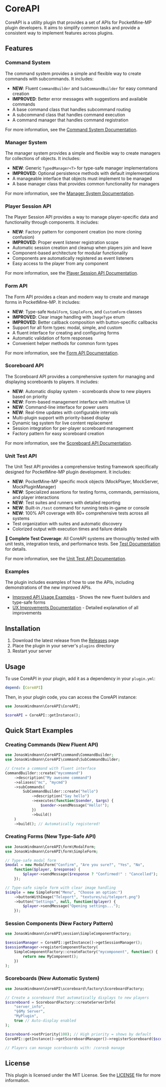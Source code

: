 # CoreAPI

CoreAPI is a utility plugin that provides a set of APIs for PocketMine-MP plugin developers. It aims to simplify common tasks and provide a consistent way to implement features across plugins.

## Features

### Command System

The command system provides a simple and flexible way to create commands with subcommands. It includes:

- **NEW**: Fluent `CommandBuilder` and `SubCommandBuilder` for easy command creation
- **IMPROVED**: Better error messages with suggestions and available commands
- A base command class that handles subcommand routing
- A subcommand class that handles command execution
- A command manager that handles command registration

For more information, see the [Command System Documentation](src/command/README.md).

### Manager System

The manager system provides a simple and flexible way to create managers for collections of objects. It includes:

- **NEW**: Generic `TypedManager<T>` for type-safe manager implementations
- **IMPROVED**: Optional persistence methods with default implementations
- A manageable interface that objects must implement to be managed
- A base manager class that provides common functionality for managers

For more information, see the [Manager System Documentation](src/manager/README.md).

### Player Session API

The Player Session API provides a way to manage player-specific data and functionality through components. It includes:

- **NEW**: Factory pattern for component creation (no more cloning confusion)
- **IMPROVED**: Proper event listener registration scope
- Automatic session creation and cleanup when players join and leave
- Component-based architecture for modular functionality
- Components are automatically registered as event listeners
- Easy access to the player from any component

For more information, see the [Player Session API Documentation](src/session/README.md).

### Form API

The Form API provides a clean and modern way to create and manage forms in PocketMine-MP. It includes:

- **NEW**: Type-safe `ModalForm`, `SimpleForm`, and `CustomForm` classes
- **IMPROVED**: Clear image handling with `ImageType` enum
- **IMPROVED**: Better callback composition with button-specific callbacks
- Support for all form types: modal, simple, and custom
- A fluent interface for creating and configuring forms
- Automatic validation of form responses
- Convenient helper methods for common form types

For more information, see the [Form API Documentation](src/form/README.md).

### Scoreboard API

The Scoreboard API provides a comprehensive system for managing and displaying scoreboards to players. It includes:

- **NEW**: Automatic display system - scoreboards show to new players based on priority
- **NEW**: Form-based management interface with intuitive UI
- **NEW**: Command-line interface for power users
- **NEW**: Real-time updates with configurable intervals
- Multi-plugin support with priority-based display
- Dynamic tag system for live content replacement
- Session integration for per-player scoreboard management
- Factory pattern for easy scoreboard creation

For more information, see the [Scoreboard API Documentation](src/scoreboard/README.md).

### Unit Test API

The Unit Test API provides a comprehensive testing framework specifically designed for PocketMine-MP plugin development. It includes:

- **NEW**: PocketMine-MP specific mock objects (MockPlayer, MockServer, MockPluginManager)
- **NEW**: Specialized assertions for testing forms, commands, permissions, and player interactions
- **NEW**: Test suites and runners with detailed reporting
- **NEW**: Built-in `/test` command for running tests in-game or console
- **NEW**: 100% API coverage with 80+ comprehensive tests across all systems
- Test organization with suites and automatic discovery
- Colorized output with execution times and failure details

**🎯 Complete Test Coverage**: All CoreAPI systems are thoroughly tested with unit tests, integration tests, and performance tests. See [Test Documentation](tests/README.md) for details.

For more information, see the [Unit Test API Documentation](src/test/README.md).

### Examples

The plugin includes examples of how to use the APIs, including demonstrations of the new improved APIs.

- [Improved API Usage Examples](examples/ImprovedAPIUsage.php) - Shows the new fluent builders and type-safe forms
- [UX Improvements Documentation](UX_IMPROVEMENTS.md) - Detailed explanation of all improvements

## Installation

1. Download the latest release from the [Releases](https://github.com/JonasWindmann/CoreAPI/releases) page
2. Place the plugin in your server's `plugins` directory
3. Restart your server

## Usage

To use CoreAPI in your plugin, add it as a dependency in your `plugin.yml`:

```yaml
depend: [CoreAPI]
```

Then, in your plugin code, you can access the CoreAPI instance:

```php
use JonasWindmann\CoreAPI\CoreAPI;

$coreAPI = CoreAPI::getInstance();
```

## Quick Start Examples

### Creating Commands (New Fluent API)

```php
use JonasWindmann\CoreAPI\command\CommandBuilder;
use JonasWindmann\CoreAPI\command\SubCommandBuilder;

// Create a command with fluent interface
CommandBuilder::create("mycommand")
    ->description("My awesome command")
    ->aliases("mc", "mycmd")
    ->subCommands(
        SubCommandBuilder::create("hello")
            ->description("Say hello")
            ->executes(function($sender, $args) {
                $sender->sendMessage("Hello!");
            })
            ->build()
    )
    ->build(); // Automatically registered!
```

### Creating Forms (New Type-Safe API)

```php
use JonasWindmann\CoreAPI\form\ModalForm;
use JonasWindmann\CoreAPI\form\SimpleForm;

// Type-safe modal form
$modal = new ModalForm("Confirm", "Are you sure?", "Yes", "No",
    function($player, $response) {
        $player->sendMessage($response ? "Confirmed!" : "Cancelled");
    });

// Type-safe simple form with clear image handling
$simple = new SimpleForm("Menu", "Choose an option:")
    ->buttonWithImage("Teleport", "textures/ui/teleport.png")
    ->button("Settings", null, function($player) {
        $player->sendMessage("Opening settings...");
    });
```

### Session Components (New Factory Pattern)

```php
use JonasWindmann\CoreAPI\session\SimpleComponentFactory;

$sessionManager = CoreAPI::getInstance()->getSessionManager();
$sessionManager->registerComponentFactory(
    SimpleComponentFactory::createFactory("mycomponent", function() {
        return new MyComponent();
    })
);
```

### Scoreboards (New Automatic System)

```php
use JonasWindmann\CoreAPI\scoreboard\factory\ScoreboardFactory;

// Create a scoreboard that automatically displays to new players
$scoreboard = ScoreboardFactory::createServerInfo(
    "server_info",
    "§6My Server",
    "MyPlugin",
    true // Auto-display enabled
);

$scoreboard->setPriority(100); // High priority = shows by default
CoreAPI::getInstance()->getScoreboardManager()->registerScoreboard($scoreboard);

// Players can manage scoreboards with: /coresb manage
```

## License

This plugin is licensed under the MIT License. See the [LICENSE](LICENSE) file for more information.
